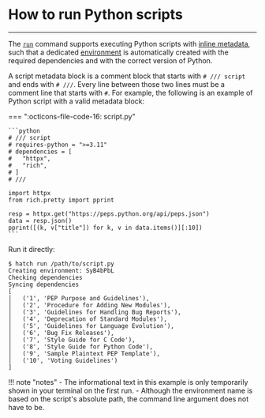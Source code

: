 # How to run Python scripts

-----

The [`run`](../../cli/reference.md#hatch-run) command supports executing Python scripts with [inline metadata](https://packaging.python.org/en/latest/specifications/inline-script-metadata/), such that a dedicated [environment](../../config/environment/overview.md) is automatically created with the required dependencies and with the correct version of Python.

A script metadata block is a comment block that starts with `# /// script` and ends with `# ///`. Every line between those two lines must be a comment line that starts with `#`. For example, the following is an example of Python script with a valid metadata block:

=== ":octicons-file-code-16: script.py"

    ```python
    # /// script
    # requires-python = ">=3.11"
    # dependencies = [
    #   "httpx",
    #   "rich",
    # ]
    # ///

    import httpx
    from rich.pretty import pprint

    resp = httpx.get("https://peps.python.org/api/peps.json")
    data = resp.json()
    pprint([(k, v["title"]) for k, v in data.items()][:10])
    ```

Run it directly:

```
$ hatch run /path/to/script.py
Creating environment: SyB4bPbL
Checking dependencies
Syncing dependencies
[
│   ('1', 'PEP Purpose and Guidelines'),
│   ('2', 'Procedure for Adding New Modules'),
│   ('3', 'Guidelines for Handling Bug Reports'),
│   ('4', 'Deprecation of Standard Modules'),
│   ('5', 'Guidelines for Language Evolution'),
│   ('6', 'Bug Fix Releases'),
│   ('7', 'Style Guide for C Code'),
│   ('8', 'Style Guide for Python Code'),
│   ('9', 'Sample Plaintext PEP Template'),
│   ('10', 'Voting Guidelines')
]
```

!!! note "notes"
    - The informational text in this example is only temporarily shown in your terminal on the first run.
    - Although the environment name is based on the script's absolute path, the command line argument does not have to be.
